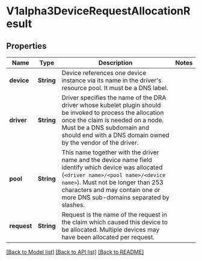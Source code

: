 # V1alpha3DeviceRequestAllocationResult

## Properties

Name | Type | Description | Notes
------------ | ------------- | ------------- | -------------
**device** | **String** | Device references one device instance via its name in the driver's resource pool. It must be a DNS label. | 
**driver** | **String** | Driver specifies the name of the DRA driver whose kubelet plugin should be invoked to process the allocation once the claim is needed on a node.  Must be a DNS subdomain and should end with a DNS domain owned by the vendor of the driver. | 
**pool** | **String** | This name together with the driver name and the device name field identify which device was allocated (`<driver name>/<pool name>/<device name>`).  Must not be longer than 253 characters and may contain one or more DNS sub-domains separated by slashes. | 
**request** | **String** | Request is the name of the request in the claim which caused this device to be allocated. Multiple devices may have been allocated per request. | 

[[Back to Model list]](../README.md#documentation-for-models) [[Back to API list]](../README.md#documentation-for-api-endpoints) [[Back to README]](../README.md)


